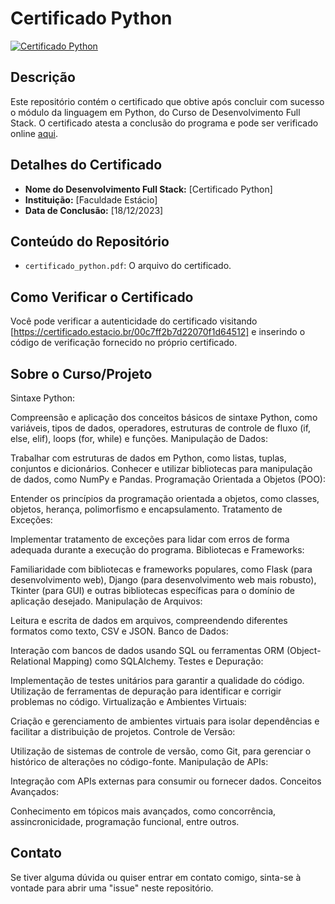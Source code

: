 # Certificado Python

[![Certificado Python](link_para_a_imagem_do_certificado)](link_para_o_certificado_online)

## Descrição

Este repositório contém o certificado que obtive após concluir com sucesso o módulo da linguagem em Python, do Curso de Desenvolvimento Full Stack. O certificado atesta a conclusão do programa e pode ser verificado online [aqui](link_para_o_certificado_online).

## Detalhes do Certificado

- **Nome do  Desenvolvimento Full Stack:** [Certificado Python]
- **Instituição:** [Faculdade Estácio]
- **Data de Conclusão:** [18/12/2023]

## Conteúdo do Repositório

- `certificado_python.pdf`: O arquivo do certificado.

## Como Verificar o Certificado

Você pode verificar a autenticidade do certificado visitando [https://certificado.estacio.br/00c7ff2b7d22070f1d64512] e inserindo o código de verificação fornecido no próprio certificado.

## Sobre o Curso/Projeto

Sintaxe Python:

Compreensão e aplicação dos conceitos básicos de sintaxe Python, como variáveis, tipos de dados, operadores, estruturas de controle de fluxo (if, else, elif), loops (for, while) e funções.
Manipulação de Dados:

Trabalhar com estruturas de dados em Python, como listas, tuplas, conjuntos e dicionários.
Conhecer e utilizar bibliotecas para manipulação de dados, como NumPy e Pandas.
Programação Orientada a Objetos (POO):

Entender os princípios da programação orientada a objetos, como classes, objetos, herança, polimorfismo e encapsulamento.
Tratamento de Exceções:

Implementar tratamento de exceções para lidar com erros de forma adequada durante a execução do programa.
Bibliotecas e Frameworks:

Familiaridade com bibliotecas e frameworks populares, como Flask (para desenvolvimento web), Django (para desenvolvimento web mais robusto), Tkinter (para GUI) e outras bibliotecas específicas para o domínio de aplicação desejado.
Manipulação de Arquivos:

Leitura e escrita de dados em arquivos, compreendendo diferentes formatos como texto, CSV e JSON.
Banco de Dados:

Interação com bancos de dados usando SQL ou ferramentas ORM (Object-Relational Mapping) como SQLAlchemy.
Testes e Depuração:

Implementação de testes unitários para garantir a qualidade do código.
Utilização de ferramentas de depuração para identificar e corrigir problemas no código.
Virtualização e Ambientes Virtuais:

Criação e gerenciamento de ambientes virtuais para isolar dependências e facilitar a distribuição de projetos.
Controle de Versão:

Utilização de sistemas de controle de versão, como Git, para gerenciar o histórico de alterações no código-fonte.
Manipulação de APIs:

Integração com APIs externas para consumir ou fornecer dados.
Conceitos Avançados:

Conhecimento em tópicos mais avançados, como concorrência, assincronicidade, programação funcional, entre outros.


## Contato

Se tiver alguma dúvida ou quiser entrar em contato comigo, sinta-se à vontade para abrir uma "issue" neste repositório.

